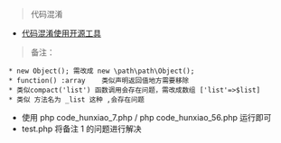 > 代码混淆

* [代码混淆使用开源工具](https://github.com/djunny/enphp)

> 备注：
 
    * new Object(); 需改成 new \path\path\Object();
    * function() :array    类似声明返回值地方需要移除
    * 类似compact('list') 函数调用会存在问题，需改成数组 ['list'=>$list]
    * 类似 方法名为 _list 这种 ,会存在问题
    
    
* 使用  php code_hunxiao_7.php  / php code_hunxiao_56.php 运行即可
* test.php 将备注 1 的问题进行解决
